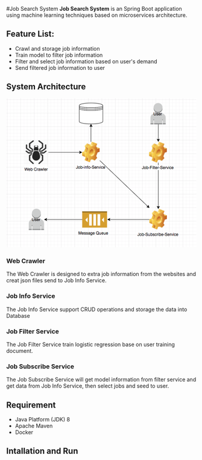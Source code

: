 #Job Search System
**Job Search System** is an Spring Boot application using machine learning techniques based on microservices architecture.

## Feature List:
- Crawl and storage job information
- Train model to filter job information
- Filter and select job information based on user's demand
- Send filtered job information to user

## System Architecture
![alt image](job-search-architecture.png)

### Web Crawler
The Web Crawler is designed to extra job information from the websites and creat json files send to Job Info Service.

### Job Info Service
The Job Info Service support CRUD operations and storage the data into Database

### Job Filter Service
The Job Filter Service train logistic regression base on user training document.

### Job Subscribe Service
The Job Subscribe Service will get model information from filter service and get data from Job Info Service, then select jobs and seed to user.


## Requirement
* Java Platform (JDK) 8
* Apache Maven
* Docker

## Intallation and Run
